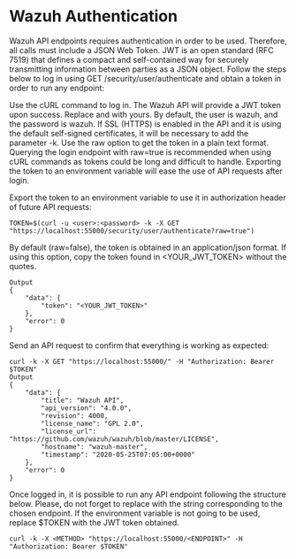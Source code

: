 # Wazuh Authentication

Wazuh API endpoints requires authentication in order to be used. Therefore, all calls must include a JSON Web Token. JWT is an open standard (RFC 7519) that defines a compact and self-contained way for securely transmitting information between parties as a JSON object. Follow the steps below to log in using GET /security/user/authenticate and obtain a token in order to run any endpoint:

Use the cURL command to log in. The Wazuh API will provide a JWT token upon success. Replace <user> and <password> with yours. By default, the user is wazuh, and the password is wazuh. If SSL (HTTPS) is enabled in the API and it is using the default self-signed certificates, it will be necessary to add the parameter -k. Use the raw option to get the token in a plain text format. Querying the login endpoint with raw=true is recommended when using cURL commands as tokens could be long and difficult to handle. Exporting the token to an environment variable will ease the use of API requests after login.

Export the token to an environment variable to use it in authorization header of future API requests:


```
TOKEN=$(curl -u <user>:<password> -k -X GET "https://localhost:55000/security/user/authenticate?raw=true")
```
  

By default (raw=false), the token is obtained in an application/json format. If using this option, copy the token found in <YOUR_JWT_TOKEN> without the quotes.

```
Output
{
    "data": {
        "token": "<YOUR_JWT_TOKEN>"
    },
    "error": 0
}
```
  
Send an API request to confirm that everything is working as expected:

```
curl -k -X GET "https://localhost:55000/" -H "Authorization: Bearer $TOKEN"
Output
{
    "data": {
        "title": "Wazuh API",
        "api_version": "4.0.0",
        "revision": 4000,
        "license_name": "GPL 2.0",
        "license_url": "https://github.com/wazuh/wazuh/blob/master/LICENSE",
        "hostname": "wazuh-master",
        "timestamp": "2020-05-25T07:05:00+0000"
    },
    "error": 0
}
```
  
Once logged in, it is possible to run any API endpoint following the structure below. Please, do not forget to replace <endpoint> with the string corresponding to the chosen endpoint. If the environment variable is not going to be used, replace $TOKEN with the JWT token obtained.

```
curl -k -X <METHOD> "https://localhost:55000/<ENDPOINT>" -H  "Authorization: Bearer $TOKEN"
```
